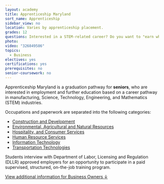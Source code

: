 ```yaml
---
layout: academy
title: Apprenticeship Maryland
sort_name: Apprenticeship
sidebar_view: no
location: Varies by apprenticeship placement.
grades: 12
questions: Interested in a STEM-related career? Do you want to "earn while you learn"?
photo:
video: "326849586"
topics:
  - Business
electives: yes
certifications: yes
prerequisites: no
senior-coursework: no
---
```


Apprenticeship Maryland is a graduation pathway for <strong>seniors</strong>, who are interested in employment and further education based on a career pathway in manufacturing, Science, Technology, Engineering, and Mathematics (STEM) industries.

Occupations and paperwork are separated into the following categories:

- [Construction and Development](/f/img/apprenticeship-maryland-construction.pdf)
- [Environmental, Agricultural and Natural Resources](/f/img/apprenticeship-maryland-agriculture.pdf)
- [Hospitality, and Consumer Services](/f/img/apprenticeship-maryland-hospitality.pdf)
- [Human Resource Services](/f/img/apprenticeship-maryland-human-resources.pdf)
- [Information Technology](/f/img/apprenticeship-maryland-it.pdf)
- [Transportation Technologies](/f/img/apprenticeship-maryland-transportation.pdf)

Students interview with Department of Labor, Licensing and Regulation (DLLR) approved employers for an opportunity to participate in a paid supervised, structured, on-the-job training program.

<a href="#ap-business">View additional information for Business Owners &darr;</a>
